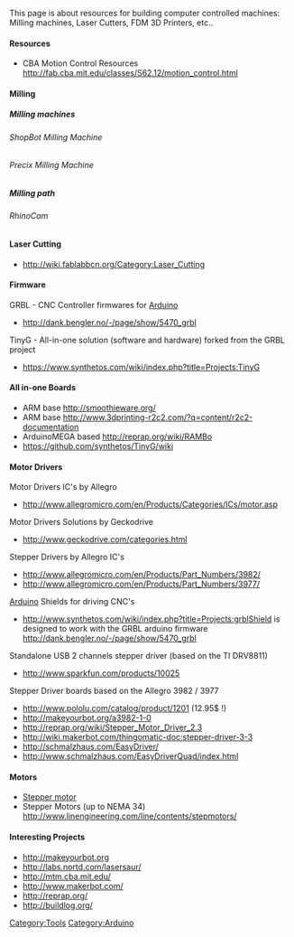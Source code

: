 This page is about resources for building computer controlled machines:
Milling machines, Laser Cutters, FDM 3D Printers, etc..

#### Resources

  - CBA Motion Control Resources
    <http://fab.cba.mit.edu/classes/S62.12/motion_control.html>

#### Milling

##### Milling machines

###### ShopBot Milling Machine

###### Precix Milling Machine

##### Milling path

###### RhinoCam

#### Laser Cutting

  - <http://wiki.fablabbcn.org/Category:Laser_Cutting>

#### Firmware

GRBL - CNC Controller firmwares for [Arduino](Arduino "wikilink")

  - <http://dank.bengler.no/-/page/show/5470_grbl>

TinyG - All-in-one solution (software and hardware) forked from the GRBL
project

  - <https://www.synthetos.com/wiki/index.php?title=Projects:TinyG>

#### All in-one Boards

  - ARM base <http://smoothieware.org/>
  - ARM base
    <http://www.3dprinting-r2c2.com/?q=content/r2c2-documentation>
  - ArduinoMEGA based <http://reprap.org/wiki/RAMBo>
  - <https://github.com/synthetos/TinyG/wiki>

#### Motor Drivers

Motor Drivers IC's by Allegro

  - <http://www.allegromicro.com/en/Products/Categories/ICs/motor.asp>

Motor Drivers Solutions by Geckodrive

  - <http://www.geckodrive.com/categories.html>

Stepper Drivers by Allegro IC's

  - <http://www.allegromicro.com/en/Products/Part_Numbers/3982/>
  - <http://www.allegromicro.com/en/Products/Part_Numbers/3977/>

[Arduino](Arduino "wikilink") Shields for driving CNC's

  - <http://www.synthetos.com/wiki/index.php?title=Projects:grblShield>
    is designed to work with the GRBL arduino firmware
    <http://dank.bengler.no/-/page/show/5470_grbl>

Standalone USB 2 channels stepper driver (based on the TI DRV8811)

  - <http://www.sparkfun.com/products/10025>

Stepper Driver boards based on the Allegro 3982 / 3977

  - <http://www.pololu.com/catalog/product/1201> (12.95$ \!)
  - <http://makeyourbot.org/a3982-1-0>
  - <http://reprap.org/wiki/Stepper_Motor_Driver_2.3>
  - <http://wiki.makerbot.com/thingomatic-doc:stepper-driver-3-3>
  - <http://schmalzhaus.com/EasyDriver/>
  - <http://www.schmalzhaus.com/EasyDriverQuad/index.html>

#### Motors

  - [Stepper motor](Stepper_motor "wikilink")
  - Stepper Motors (up to NEMA 34)
    <http://www.linengineering.com/line/contents/stepmotors/>

#### Interesting Projects

  - <http://makeyourbot.org>
  - <http://labs.nortd.com/lasersaur/>
  - <http://mtm.cba.mit.edu/>
  - <http://www.makerbot.com/>
  - <http://reprap.org/>
  - <http://buildlog.org/>

[Category:Tools](Category:Tools "wikilink")
[Category:Arduino](Category:Arduino "wikilink")